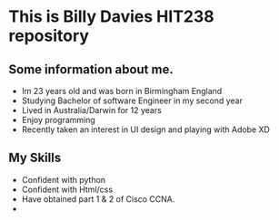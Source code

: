# This is Billy Davies HIT238 repository

## Some information about me.
- Im 23 years old and was born in Birmingham England
- Studying Bachelor of software Engineer in my second year
- Lived in Australia/Darwin for 12 years
- Enjoy programming
- Recently taken an interest in UI design and playing with Adobe XD


## My Skills
- Confident with python
- Confident with Html/css
- Have obtained part 1 & 2 of Cisco CCNA.
-
